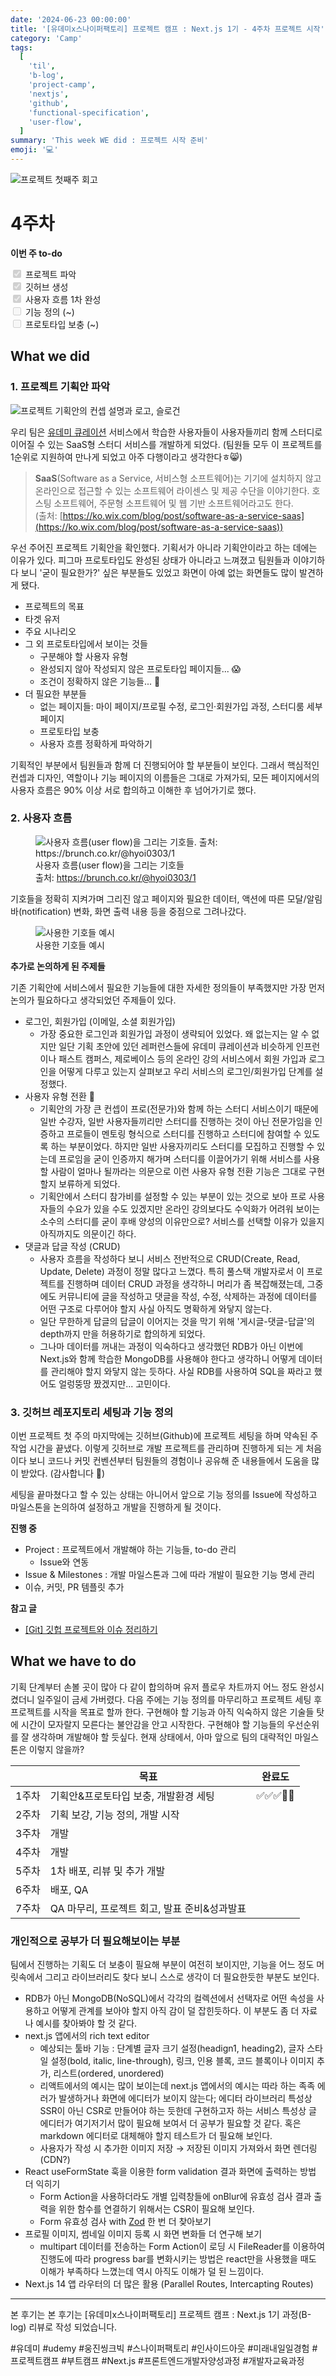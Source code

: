```yaml
---
date: '2024-06-23 00:00:00'
title: '[유데미x스나이퍼팩토리] 프로젝트 캠프 : Next.js 1기 - 4주차 프로젝트 시작'
category: 'Camp'
tags:
  [
    'til',
    'b-log',
    'project-camp',
    'nextjs',
    'github',
    'functional-specification',
    'user-flow',
  ]
summary: 'This week WE did : 프로젝트 시작 준비'
emoji: '💻'
---
```


![프로젝트 첫째주 회고](./thenextjs-week-4-cover.png)

# 4주차

**이번 주 to-do**

<label><input type="checkbox" checked disabled /> 프로젝트 파악</label>  
<label><input type="checkbox" checked disabled /> 깃허브 생성</label>  
<label><input type="checkbox" checked disabled /> 사용자 흐름 1차 완성</label>  
<label><input type="checkbox" disabled /> 기능 정의 (\~)</label>  
<label><input type="checkbox" disabled /> 프로토타입 보충 (\~)</label>

## What we did

### 1. 프로젝트 기획안 파악

![프로젝트 기획안의 컨셉 설명과 로고, 슬로건](./thenextjs-week-4-project-concept.png)

우리 팀은 [유데미 큐레이션](https://udemy.wjtb.co.kr/) 서비스에서 학습한 사용자들이 사용자들끼리 함께 스터디로 이어질 수 있는 SaaS형 스터디 서비스를 개발하게 되었다. (팀원들 모두 이 프로젝트를 1순위로 지원하여 만나게 되었고 아주 다행이라고 생각한다ㅎ😸)

> **SaaS**(Software as a Service, 서비스형 소프트웨어)는 기기에 설치하지 않고 온라인으로 접근할 수 있는 소프트웨어 라이센스 및 제공 수단을 이야기한다. 호스팅 소프트웨어, 주문형 소프트웨어 및 웹 기반 소프트웨어라고도 한다.  
> (출처: [https://ko.wix.com/blog/post/software-as-a-service-saas](https://ko.wix.com/blog/post/software-as-a-service-saas))

우선 주어진 프로젝트 기획안을 확인했다. 기획서가 아니라 기획안이라고 하는 데에는 이유가 있다. 피그마 프로토타입도 완성된 상태가 아니라고 느껴졌고 팀원들과 이야기하다 보니 '굳이 필요한가?' 싶은 부분들도 있었고 화면이 아예 없는 화면들도 많이 발견하게 됐다.

- 프로젝트의 목표
- 타겟 유저
- 주요 시나리오
- 그 외 프로토타입에서 보이는 것들
  - 구분해야 할 사용자 유형
  - 완성되지 않아 작성되지 않은 프로토타입 페이지들... 😱
  - 조건이 정확하지 않은 기능들... 🥲
- 더 필요한 부분들
  - 없는 페이지들: 마이 페이지/프로필 수정, 로그인·회원가입 과정, 스터디룸 세부 페이지
  - 프로토타입 보충
  - 사용자 흐름 정확하게 파악하기

기획적인 부분에서 팀원들과 함께 더 진행되어야 할 부분들이 보인다. 그래서 핵심적인 컨셉과 디자인, 역할이나 기능 페이지의 이름들은 그대로 가져가되, 모든 페이지에서의 사용자 흐름은 90% 이상 서로 합의하고 이해한 후 넘어가기로 했다.

### 2. 사용자 흐름

<figure>
  <img src="./thenextjs-week-4-flow-chart-symbols.png" alt="사용자 흐름(user flow)을 그리는 기호들. 출처: https://brunch.co.kr/@hyoi0303/1" />
  <figcaption>사용자 흐름(user flow)을 그리는 기호들<br />출처: <a href="https://brunch.co.kr/@hyoi0303/1">https://brunch.co.kr/@hyoi0303/1</a></figcaption>
</figure>

기호들을 정확히 지켜가며 그리진 않고 페이지와 필요한 데이터, 액션에 따른 모달/알림 바(notification) 변화, 화면 출력 내용 등을 중점으로 그려나갔다.

<figure>
  <img src="./thenextjs-week-4-flow-chart-elements.png" alt="사용한 기호들 예시" />
  <figcaption>사용한 기호들 예시</figcaption>
</figure>

**추가로 논의하게 된 주제들**

기존 기획안에 서비스에서 필요한 기능들에 대한 자세한 정의들이 부족했지만 가장 먼저 논의가 필요하다고 생각되었던 주제들이 있다.

- 로그인, 회원가입 (이메일, 소셜 회원가입)
  - 가장 중요한 로그인과 회원가입 과정이 생략되어 있었다. 왜 없는지는 알 수 없지만 일단 기획 초안에 있던 레퍼런스들에 유데미 큐레이션과 비슷하게 인프런이나 패스트 캠퍼스, 제로베이스 등의 온라인 강의 서비스에서 회원 가입과 로그인을 어떻게 다루고 있는지 살펴보고 우리 서비스의 로그인/회원가입 단계를 설정했다.
- 사용자 유형 전환 🔺
  - 기획안의 가장 큰 컨셉이 프로(전문가)와 함께 하는 스터디 서비스이기 때문에 일반 수강자, 일반 사용자들끼리만 스터디를 진행하는 것이 아닌 전문가임을 인증하고 프로들이 멘토링 형식으로 스터디를 진행하고 스터디에 참여할 수 있도록 하는 부분이었다. 하지만 일반 사용자끼리도 스터디를 모집하고 진행할 수 있는데 프로임을 굳이 인증까지 해가며 스터디를 이끌어가기 위해 서비스를 사용할 사람이 얼마나 될까라는 의문으로 이런 사용자 유형 전환 기능은 그대로 구현할지 보류하게 되었다.
  - 기획안에서 스터디 참가비를 설정할 수 있는 부분이 있는 것으로 보아 프로 사용자들의 수요가 있을 수도 있겠지만 온라인 강의보다도 수익화가 어려워 보이는 소수의 스터디를 굳이 후배 양성의 이유만으로? 서비스를 선택할 이유가 있을지 아직까지도 의문이긴 하다.
- 댓글과 답글 작성 (CRUD)
  - 사용자 흐름을 작성하다 보니 서비스 전반적으로 CRUD(Create, Read, Update, Delete) 과정이 정말 많다고 느꼈다. 특히 풀스택 개발자로서 이 프로젝트를 진행하며 데이터 CRUD 과정을 생각하니 머리가 좀 복잡해졌는데, 그중에도 커뮤니티에 글을 작성하고 댓글을 작성, 수정, 삭제하는 과정에 데이터를 어떤 구조로 다루어야 할지 사실 아직도 명확하게 와닿지 않는다.
  - 일단 무한하게 답글의 답글이 이어지는 것을 막기 위해 '게시글-댓글-답글'의 depth까지 만을 허용하기로 합의하게 되었다.
  - 그나마 데이터를 꺼내는 과정이 익숙하다고 생각했던 RDB가 아닌 이번에 Next.js와 함께 학습한 MongoDB를 사용해야 한다고 생각하니 어떻게 데이터를 관리해야 할지 와닿지 않는 듯하다. 사실 RDB를 사용하여 SQL을 짜라고 했어도 얼렁뚱땅 짰겠지만... 고민이다.

### 3. 깃허브 레포지토리 세팅과 기능 정의

이번 프로젝트 첫 주의 마지막에는 깃허브(Github)에 프로젝트 세팅을 하며 약속된 주 작업 시간을 끝냈다. 이렇게 깃허브로 개발 프로젝트를 관리하며 진행하게 되는 게 처음이다 보니 코드나 커밋 컨벤션부터 팀원들의 경험이나 공유해 준 내용들에서 도움을 많이 받았다. (감사합니다 🙏)

세팅을 끝마쳤다고 할 수 있는 상태는 아니어서 앞으로 기능 정의를 Issue에 작성하고 마일스톤을 논의하여 설정하고 개발을 진행하게 될 것이다.

**진행 중**

- Project : 프로젝트에서 개발해야 하는 기능들, to-do 관리
  - Issue와 연동
- Issue & Milestones : 개발 마일스톤과 그에 따라 개발이 필요한 기능 명세 관리
- 이슈, 커밋, PR 템플릿 추가

**참고 글**

- [[Git] 깃헙 프로젝트와 이슈 정리하기](https://softwaresaramdle.tistory.com/25)

## What we have to do

기획 단계부터 손볼 곳이 많아 다 같이 합의하며 유저 플로우 차트까지 어느 정도 완성시켰더니 일주일이 금세 가버렸다.
다음 주에는 기능 정의를 마무리하고 프로젝트 세팅 후 프로젝트를 시작을 목표로 할까 한다.
구현해야 할 기능과 아직 익숙하지 않은 기술들 탓에 시간이 모자랄지 모른다는 불안감을 안고 시작한다.
구현해야 할 기능들의 우선순위를 잘 생각하며 개발해야 할 듯싶다. 현재 상태에서, 아마 앞으로 팀의 대략적인 마일스톤은 이렇지 않을까?

|       | 목표                                         | 완료도     |
| ----- | -------------------------------------------- | ---------- |
| 1주차 | 기획안&프로토타입 보충, 개발환경 세팅        | ✅✅✅🔲🔲 |
| 2주차 | 기획 보강, 기능 정의, 개발 시작              |            |
| 3주차 | 개발                                         |            |
| 4주차 | 개발                                         |            |
| 5주차 | 1차 배포, 리뷰 및 추가 개발                  |            |
| 6주차 | 배포, QA                                     |            |
| 7주차 | QA 마무리, 프로젝트 회고, 발표 준비&성과발표 |            |

### 개인적으로 공부가 더 필요해보이는 부분

팀에서 진행하는 기획도 더 보충이 필요해 부분이 여전히 보이지만, 기능을 어느 정도 머릿속에서 그리고 라이브러리도 찾다 보니 스스로 생각이 더 필요한듯한 부분도 보인다.

- RDB가 아닌 MongoDB(NoSQL)에서 각각의 컬렉션에서 선택자로 어떤 속성을 사용하고 어떻게 관계를 보아야 할지 아직 감이 덜 잡힌듯하다. 이 부분도 좀 더 자료나 예시를 찾아봐야 할 것 같다.
- next.js 앱에서의 rich text editor
  - 예상되는 툴바 기능 : 단계별 글자 크기 설정(headign1, heading2), 글자 스타일 설정(bold, italic, line-through), 링크, 인용 블록, 코드 블록이나 이미지 추가, 리스트(ordered, unordered)
  - 리액트에서의 예시는 많이 보이는데 next.js 앱에서의 예시는 따라 하는 족족 에러가 발생하거나 화면에 에디터가 보이지 않는다; 에디터 라이브러리 특성상 SSR이 아닌 CSR로 만들어야 하는 듯한데 구현하고자 하는 서비스 특성상 글 에디터가 여기저기서 많이 필요해 보여서 더 공부가 필요할 것 같다. 혹은 markdown 에디터로 대체해야 할지 테스트가 더 필요해 보인다.
  - 사용자가 작성 시 추가한 이미지 저장 → 저장된 이미지 가져와서 화면 렌더링(CDN?)
- React useFormState 훅을 이용한 form validation 결과 화면에 출력하는 방법 더 익히기
  - Form Action을 사용하더라도 개별 입력창들에 onBlur에 유효성 검사 결과 출력을 위한 함수를 연결하기 위해서는 CSR이 필요해 보인다.
  - Form 유효성 검사 with [Zod](https://zod.dev/) 한 번 더 찾아보기
- 프로필 이미지, 썸네일 이미지 등록 시 화면 변화들 더 연구해 보기
  - multipart 데이터를 전송하는 Form Action이 로딩 시 FileReader를 이용하여 진행도에 따라 progress bar를 변화시키는 방법은 react만을 사용했을 때도 이해가 부족하다 느꼈는데 역시 아직도 이해가 덜 된 느낌이다.
- Next.js 14 앱 라우터의 더 많은 활용 (Parallel Routes, Intercapting Routes)

---

본 후기는 본 후기는 [유데미x스나이퍼팩토리] 프로젝트 캠프 : Next.js 1기 과정(B-log) 리뷰로 작성 되었습니다.

#유데미 #udemy #웅진씽크빅 #스나이퍼팩토리 #인사이드아웃 #미래내일일경험 #프로젝트캠프 #부트캠프 #Next.js #프론트엔드개발자양성과정 #개발자교육과정
